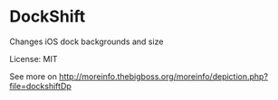 # DockShift
Changes iOS dock backgrounds and size

License: MIT

See more on http://moreinfo.thebigboss.org/moreinfo/depiction.php?file=dockshiftDp
